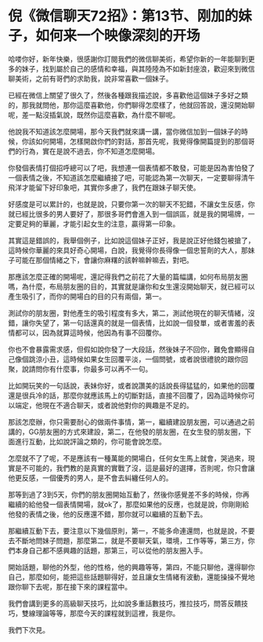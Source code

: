 # 倪《微信聊天72招》：第13节、刚加的妹子，如何来一个映像深刻的开场

哈喽你好，新年快樂，很感謝你訂閱我們的微信聊美術，希望你新的一年能聊到更多的妹子，找到屬於自己的感情和幸福，與其陸陸為不如新封座浪，歡迎來到微信聊美術，之前有哥們的求助我，說非常喜歡一個妹子。

已經在微信上關望了很久了，然後各種跟我描述說，多喜歡他這個妹子多好之類的，那我就問他，那你這麼喜歡他，你們聊得怎麼樣了，他就回答說，還沒開始聊呢，差一點沒插氣說，既然你這麼喜歡，為什麼不聊呢。

他說我不知道該怎麼開場，那今天我們就來講一講，當你微信加到一個妹子的時候，你該如何開場，怎樣開啟你們的對話，那首先呢，我覺得像開篇提到的那個哥們的行為，實在是說不過去，你不知道怎麼開場。

你發個表情打個招呼總可以了吧，我想連一個表情都不敢發，可能是因為害怕發了一個表情之後，不知道該怎麼繼續接了吧，可能認為第一次聊天，一定要聊得清午飛洋才能留下好印象吧，其實你多慮了，我們在跟妹子聊天使。

好感度是可以累計的，也就是說，只要你第一次的聊天不犯錯，不讓女生反感，你就已經比很多的男人要好了，那很多哥們會進入到一個誤區，就是我的開場牌，一定要足夠的華麗，才能引起女生的注意，贏得第一印象。

其實這是錯誤的，我舉個例子，比如說這個妹子正好，我是說正好他錢包被搶了，這時候你華麗的來具好奇心開場，白說，我覺得你長得像一個忠誓劑的大人，那妹子可能在那個情緒之下，會讓你麻糬的該幹嘛幹嘛去，對吧。

那應該怎麼正確的開場呢，還記得我們之前花了大量的篇幅講，如何布局朋友圈嗎，為什麼，布局朋友圈的目的，其實就是讓你和女生還沒開始聊天，就已經可以產生吸引了，而你的開場白的目的只有兩個，第一。

測試你的朋友圈，對他產生的吸引程度有多大，第二，測試他現在的聊天情緒，沒錯，讓你失望了，第一句話還真的就是一個表情，比如說一個發單，或者害羞的表情都可以，因為就算這時候，他因為有事不回覆你。

你也不會暴露需求感，但假如說你發了一大段話，然後妹子不回你，難免會顯得自己像個跳涼小丑，這時候如果女生回覆平淡，一個問號，或者說很禮貌的跟你回聚，說請問你有什麼事，你最多可以再不一句。

比如開玩笑的一句話說，表妹你好，或者說讚美的話說長得猛猛的，如果他的回覆還是很兵冷的話，那麼你就應該馬上的切斷對話，直接不回覆了，因為這時候你可以端定，他現在不適合聊天，或者說他對你的興趣是不足的。

那該怎麼辦，你只需要耐心的做兩件事情，第一，繼續建設朋友圈，可以通過之前講的，GG朋友圈的方式來建設，第二，在他發的朋友圈，在女生發的朋友圈，下面進行互動，比如說評論之類的，你可能會說怎麼。

怎麼就不了了呢，不是應該有一種萬能的開場白，任何女生馬上就會，哭過來，現實是不可能的，我們教的是真實的實戰了沒，這是最好的選擇，否則呢，你只會讓他更反感，一個優秀的男人，是不會去糾纏任何人的。

那等到過了3到5天，你們的朋友圈開始互動了，然後你感覺差不多的時候，你再繼續的給他發一個表情開場，就ok了，那麼如果他的反應，也就是說，你剛剛給他發的表情之後，他的反應還不錯，那你就可以繼續的互動下去。

那繼續互動下去，要注意以下幾個原則，第一，不能多命連還問，也就是說，不要去不斷地問妹子問題，那麼第二，就是不要聊天氣，環境，工作等等，第三方，你們本身自己都不感興趣的話題，那第三，可以從他的朋友圈入手。

開始話題，聊他的外型，他的性格，他的興趣等等，第四，不能只聊他，還得聊你自己，那麼如何，能把這些話題聊得好，並且讓女生情緒有波動，還能操操不覺地跟你聊下去呢，那在接下來的課程當中。

我們會講到更多的高級聊天技巧，比如說多重話數技巧，推拉技巧，問答反饋技巧，雙線理論等等，那麼今天的課程就到這裡，我是你。

我們下次見。
